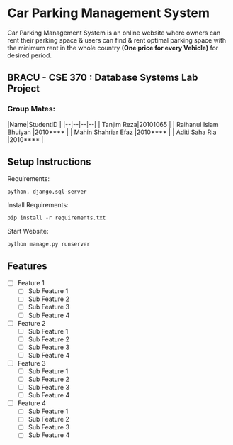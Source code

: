 # Car Parking Management System

Car Parking Management System is an online website where owners can rent their parking space & users can find & rent optimal parking space with the minimum rent in the whole country **(One price for every Vehicle)** for desired period. 
## BRACU - CSE 370 : Database Systems Lab Project 

### Group Mates:
|Name|StudentID  | 
|--|--|--|--|
|  Tanjim Reza|20101065  |
|  Raihanul Islam Bhuiyan |2010****  |
|  Mahin Shahriar Efaz |2010****  |
|  Aditi Saha Ria |2010****  |

## Setup Instructions 
Requirements: 

    python, django,sql-server

Install Requirements:

    pip install -r requirements.txt
Start Website: 

    python manage.py runserver

 

## Features 

 - [ ] Feature 1
	 - [ ] Sub Feature 1 
	 - [ ] Sub Feature 2
	 - [ ] Sub Feature 3 
	 - [ ] Sub Feature 4

 - [ ] Feature 2
	 - [ ] Sub Feature 1 
	 - [ ] Sub Feature 2
	 - [ ] Sub Feature 3 
	 - [ ] Sub Feature 4
 - [ ] Feature 3
	 - [ ] Sub Feature 1 
	 - [ ] Sub Feature 2
	 - [ ] Sub Feature 3 
	 - [ ] Sub Feature 4
 - [ ] Feature 4
	 - [ ] Sub Feature 1 
	 - [ ] Sub Feature 2
	 - [ ] Sub Feature 3 
	 - [ ] Sub Feature 4

